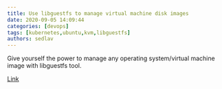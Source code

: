 ```yaml
---
title: Use libguestfs to manage virtual machine disk images 
date: 2020-09-05 14:09:44
categories: [devops]
tags: [kubernetes,ubuntu,kvm,libguestfs]
authors: sedlav
---
```


Give yourself the power to manage any operating system/virtual machine image with libguestfs tool.

[Link](https://www.redhat.com/sysadmin/libguestfs-manage-vm)
